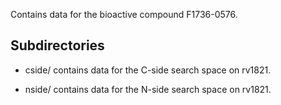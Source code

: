 Contains data for the bioactive compound F1736-0576.

## Subdirectories

- cside/ contains data for the C-side search space on rv1821.

- nside/ contains data for the N-side search space on rv1821.

